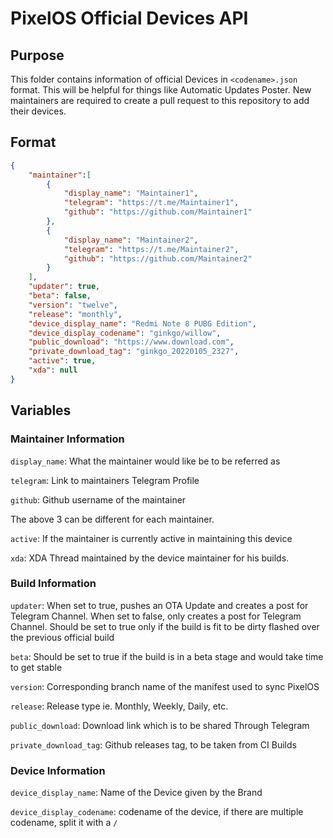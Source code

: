 # PixelOS Official Devices API
## Purpose
This folder contains information of official Devices in ```<codename>.json``` format. This will be helpful for things 
like Automatic Updates Poster. New maintainers are required to create a pull request to this repository to add their 
devices. 
## Format 
```json
{
    "maintainer":[
        {
            "display_name": "Maintainer1",
            "telegram": "https://t.me/Maintainer1",
            "github": "https://github.com/Maintainer1"
        },
        {
            "display_name": "Maintainer2",
            "telegram": "https://t.me/Maintainer2",
            "github": "https://github.com/Maintainer2"
        }
    ],
    "updater": true,
    "beta": false,
    "version": "twelve",
    "release": "monthly",
    "device_display_name": "Redmi Note 8 PUBG Edition",
    "device_display_codename": "ginkgo/willow",
    "public_download": "https://www.download.com",
    "private_download_tag": "ginkgo_20220105_2327",
    "active": true,
    "xda": null
}
```
## Variables

### Maintainer Information

```display_name```: What the maintainer would like be to be referred as

```telegram```: Link to maintainers Telegram Profile

```github```: Github username of the maintainer

The above 3 can be different for each maintainer. 

```active```: If the maintainer is currently active in maintaining this device 

```xda```: XDA Thread maintained by the device maintainer for his builds.

### Build Information

```updater```: When set to true, pushes an OTA Update and creates a post for Telegram Channel. When set to false, only 
creates a post for Telegram Channel. Should be set to true only if the build is fit to be dirty flashed over the previous 
official build

```beta```: Should be set to true if the build is in a beta stage and would take time to get stable

```version```: Corresponding branch name of the manifest used to sync PixelOS

```release```: Release type ie. Monthly, Weekly, Daily, etc.

```public_download```: Download link which is to be shared Through Telegram

```private_download_tag```: Github releases tag, to be taken from CI Builds

### Device Information

```device_display_name```: Name of the Device given by the Brand

```device_display_codename```: codename of the device, if there are multiple codename, split it with a ```/```



